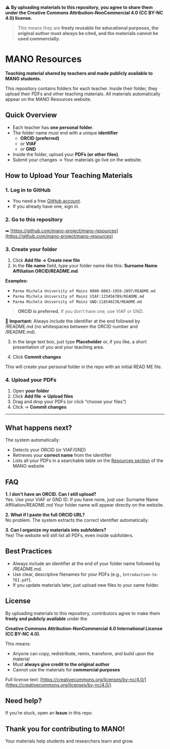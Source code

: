 ⚠️ **By uploading materials to this repository, you agree to share them under the Creative Commons Attribution–NonCommercial 4.0 (CC BY-NC 4.0) license.**  
> This means they are **freely reusable for educational purposes, the original author must always be cited, and the materials cannot be used commercially.**

# MANO Resources  

**Teaching material shared by teachers and made publicly available to MANO students.**  

This repository contains folders for each teacher. Inside their folder, they upload their PDFs and other teaching materials. All materials automatically appear on the MANO Resources website.  


## Quick Overview  

- Each teacher has **one personal folder**.  
- The folder name must end with a unique **identifier**  
  - **ORCID (preferred)**  
  - or **VIAF**  
  - or **GND**  
- Inside the folder, upload your **PDFs (or other files)**.  
- Submit your changes → Your materials go live on the website.


## How to Upload Your Teaching Materials  

### 1. **Log in to GitHub**  
- You need a free [GitHub account](https://github.com/signup).  
- If you already have one, sign in.  


### 2. **Go to this repository**  
➡ [https://github.com/mano-project/mano-resources](https://github.com/mano-project/mano-resources)  


### 3. **Create your folder**  

1. Click **Add file → Create new file**  
2. In the **file name** field, type your folder name like this:
   **Surname Name Affiliation ORCID/README.md**

**Examples:**  
- `Parma Michela University of Mainz 0000-0003-1959-2897/README.md`  
- `Parma Michela University of Mainz VIAF:123456789/README.md`  
- `Parma Michela University of Mainz GND:118540238/README.md`
> **ORCID is preferred.** If you don’t have one, use VIAF or GND.

📌 **Important:** Always include the identifier at the end followed by /README.md (no whitespaces between the ORCID number and /README.md).   

3. In the large text box, just type **Placeholder** or, if you like, a short presentation of you and your teaching area.

4. Click **Commit changes**  

This will create your personal folder in the repo with an initial READ ME file.  


### 4. **Upload your PDFs**  

1. Open **your folder**  
2. Click **Add file → Upload files**  
3. Drag and drop your PDFs (or click “choose your files”)  
4. Click → **Commit changes**  

---

## What happens next?  

The system automatically:  
  - Detects your ORCID (or VIAF/GND)
  - Retrieves your **correct name** from the identifier
  - Lists all your PDFs in a searchable table on the [Resources section](https://mano-project.github.io/resources.html) of the MANO website 


## FAQ  

**1. I don’t have an ORCID. Can I still upload?**  
Yes. Use your VIAF or GND ID. If you have none, just use:  Surname Name Affiliation/README.md
Your folder name will appear directly on the website.  

**2. What if I paste the full ORCID URL?**  
No problem. The system extracts the correct identifier automatically.  

**3. Can I organize my materials into subfolders?**  
Yes! The website will still list all PDFs, even inside subfolders.  


## Best Practices  

- Always include an identifier at the end of your folder name followed by /README.md.  
- Use clear, descriptive filenames for your PDFs (e.g., `Introduction-to-TEI.pdf`).  
- If you update materials later, just upload new files to your same folder.  


## License  

By uploading materials to this repository, contributors agree to make them **freely and publicly available** under the  

**Creative Commons Attribution-NonCommercial 4.0 International License (CC BY-NC 4.0)**.  

This means:  
- Anyone can copy, redistribute, remix, transform, and build upon the material
- Must **always give credit to the original author**
- Cannot use the materials for **commercial purposes**  

Full license text: [https://creativecommons.org/licenses/by-nc/4.0/](https://creativecommons.org/licenses/by-nc/4.0/)  


## Need help?  

If you’re stuck, open an **Issue** in this repo  


## Thank you for contributing to MANO!
Your materials help students and researchers learn and grow.  


